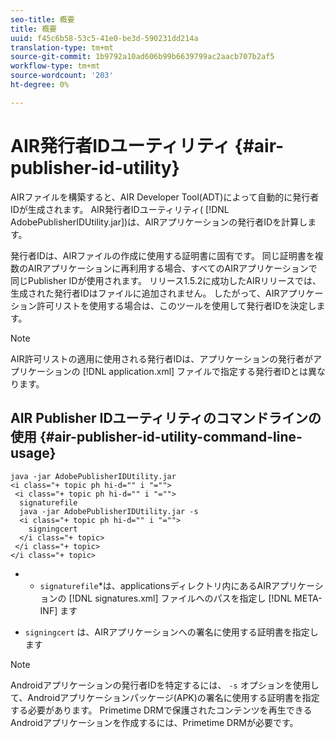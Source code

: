 ```yaml
---
seo-title: 概要
title: 概要
uuid: f45c6b58-53c5-41e0-be3d-590231dd214a
translation-type: tm+mt
source-git-commit: 1b9792a10ad606b99b6639799ac2aacb707b2af5
workflow-type: tm+mt
source-wordcount: '203'
ht-degree: 0%

---
```



# AIR発行者IDユーティリティ {#air-publisher-id-utility}

AIRファイルを構築すると、AIR Developer Tool(ADT)によって自動的に発行者IDが生成されます。 AIR発行者IDユーティリティ( [!DNL AdobePublisherIDUtility.jar])は、AIRアプリケーションの発行者IDを計算します。

発行者IDは、AIRファイルの作成に使用する証明書に固有です。 同じ証明書を複数のAIRアプリケーションに再利用する場合、すべてのAIRアプリケーションで同じPublisher IDが使用されます。 リリース1.5.2に成功したAIRリリースでは、生成された発行者IDはファイルに追加されません。 したがって、AIRアプリケーション許可リストを使用する場合は、このツールを使用して発行者IDを決定します。

>[!NOTE]
>
>AIR許可リストの適用に使用される発行者IDは、アプリケーションの発行者がアプリケーションの [!DNL application.xml] ファイルで指定する発行者IDとは異なります。

## AIR Publisher IDユーティリティのコマンドラインの使用 {#air-publisher-id-utility-command-line-usage}

```
java -jar AdobePublisherIDUtility.jar 
<i class="+ topic ph hi-d="" i "="">
 <i class="+ topic ph hi-d="" i "="">
  signaturefile 
  java -jar AdobePublisherIDUtility.jar -s 
  <i class="+ topic ph hi-d="" i "="">
    signingcert
  </i class="+ topic>
 </i class="+ topic>
</i class="+ topic>
```

* 
   * `signaturefile`*は、applicationsディレクトリ内にあるAIRアプリケーションの [!DNL signatures.xml] ファイルへのパスを指定し [!DNL META-INF] ます

* `signingcert` は、AIRアプリケーションへの署名に使用する証明書を指定します

>[!NOTE]
>
>Androidアプリケーションの発行者IDを特定するには、 `-s` オプションを使用して、Androidアプリケーションパッケージ(APK)の署名に使用する証明書を指定する必要があります。 Primetime DRMで保護されたコンテンツを再生できるAndroidアプリケーションを作成するには、Primetime DRMが必要です。